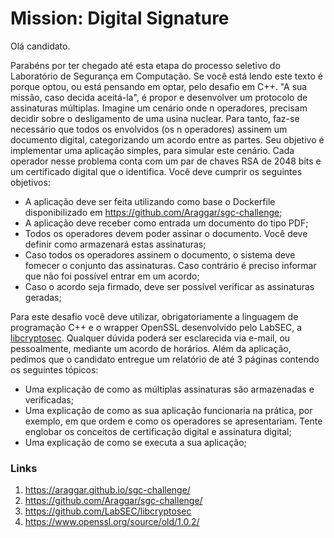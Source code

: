 # Mission: Digital Signature

Olá candidato.

Parabéns por ter chegado até esta etapa do processo seletivo do Laboratório de Segurança em Computação. Se você está lendo este texto é porque optou, ou está pensando em optar, pelo desafio em C++. "A sua missão, caso decida aceitá-la", é propor e desenvolver um protocolo de assinaturas múltiplas. Imagine um cenário onde n operadores, precisam decidir sobre o desligamento de uma usina nuclear. Para tanto, faz-se necessário que todos os envolvidos (os n operadores) assinem um documento digital, categorizando um acordo entre as partes. Seu objetivo é implementar uma aplicação simples, para simular este cenário. Cada operador nesse problema conta com um par de chaves RSA de 2048 bits e um certificado digital que o identifica. Você deve cumprir os seguintes objetivos:

-   A aplicação deve ser feita utilizando como base o Dockerfile disponibilizado em https://github.com/Araggar/sgc-challenge;
-   A aplicação deve receber como entrada um documento do tipo PDF;
-   Todos os operadores devem poder assinar o documento. Você deve definir como armazenará estas assinaturas;
-   Caso todos os operadores assinem o documento, o sistema deve fomecer o conjunto das assinaturas. Caso contrário é preciso informar que não foi possível entrar em um acordo;
-   Caso o acordo seja firmado, deve ser possível verificar as assinaturas geradas;

Para este desafio você deve utilizar, obrigatoriamente a linguagem de programação C++ e o wrapper OpenSSL desenvolvido pelo LabSEC, a [libcryptosec](https://github.com/LabSEC/libcryptosec). Qualquer dúvida poderá ser esclarecida via e-mail, ou pessoalmente, mediante um acordo de horários. Além da aplicação, pedimos que o candidato entregue um relatório de até 3 páginas contendo os seguintes tópicos:

-   Uma explicação de como as múltiplas assinaturas são armazenadas e verificadas;
-   Uma explicação de como as sua aplicação funcionaria na prática, por exemplo, em que ordem e como os operadores se apresentariam. Tente englobar os conceitos de certificação digital e assinatura digital;
-   Uma explicação de como se executa a sua aplicação;

### Links

1. https://araggar.github.io/sgc-challenge/
2. https://github.com/Araggar/sgc-challenge/
3. https://github.com/LabSEC/libcryptosec
4. https://www.openssl.org/source/old/1.0.2/
